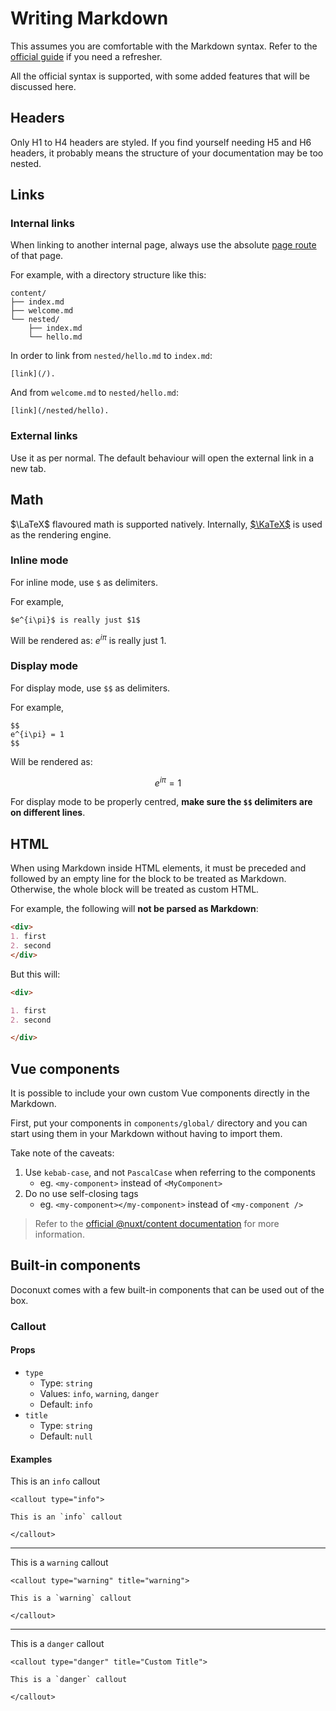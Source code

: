 # Writing Markdown

This assumes you are comfortable with the Markdown syntax. Refer to the [official guide](https://www.markdownguide.org/basic-syntax/) if you need a refresher.

All the official syntax is supported, with some added features that will be discussed here.

## Headers

Only H1 to H4 headers are styled. If you find yourself needing H5 and H6 headers, it probably means the structure of your documentation may be too nested.

## Links

### Internal links

When linking to another internal page, always use the absolute [page route](/page-routing) of that page.

For example, with a directory structure like this:

```
content/
├── index.md
├── welcome.md
└── nested/
    ├── index.md
    └── hello.md
```

In order to link from `nested/hello.md` to `index.md`:

```md{}[nested/hello.md]
[link](/).
```

And from `welcome.md` to `nested/hello.md`:

```md{}[welcome.md]
[link](/nested/hello).
```

### External links

Use it as per normal. The default behaviour will open the external link in a new tab.

## Math

$\LaTeX$ flavoured math is supported natively. Internally, [$\KaTeX$](https://katex.org/) is used as the rendering engine.

### Inline mode

For inline mode, use `$` as delimiters.

For example,

```tex{}[md]
$e^{i\pi}$ is really just $1$
```

Will be rendered as: $e^{i\pi}$ is really just $1$.

### Display mode

For display mode, use `$$` as delimiters.

For example,

```tex{}[md]
$$
e^{i\pi} = 1
$$
```

Will be rendered as:

$$
e^{i\pi} = 1
$$

<callout>

For display mode to be properly centred, **make sure the `$$` delimiters are on different lines**.

</callout>


## HTML

When using Markdown inside HTML elements, it must be preceded and followed by an empty line for the block to be treated as Markdown. Otherwise, the whole block will be treated as custom HTML.

For example, the following will **not be parsed as Markdown**:

```md
<div>
1. first
2. second
</div>
```

But this will:

```md
<div>

1. first
2. second

</div>
```

## Vue components

It is possible to include your own custom Vue components directly in the Markdown.

First, put your components in `components/global/` directory and you can start using them in your Markdown without having to import them.

Take note of the caveats:

1. Use `kebab-case`, and not `PascalCase` when referring to the components
   - eg. `<my-component>` instead of `<MyComponent>`
2. Do no use self-closing tags
   - eg. `<my-component></my-component>` instead of `<my-component />`

> Refer to the [official @nuxt/content documentation](https://content.nuxtjs.org/writing/#vue-components) for more information.

## Built-in components

Doconuxt comes with a few built-in components that can be used out of the box.

### Callout

#### Props

- `type`
  - Type: `string`
  - Values: `info`, `warning`, `danger`
  - Default: `info`
- `title`
  - Type: `string`
  - Default: `null`

#### Examples

<callout type="info">

This is an `info` callout

</callout>

```md{}[md]
<callout type="info">

This is an `info` callout

</callout>
```

---

<callout type="warning" title="warning">

This is a `warning` callout

</callout>

```md{}[md]
<callout type="warning" title="warning">

This is a `warning` callout

</callout>
```

---

<callout type="danger" title="Custom Title">

This is a `danger` callout

</callout>

```md{}[md]
<callout type="danger" title="Custom Title">

This is a `danger` callout

</callout>
```
